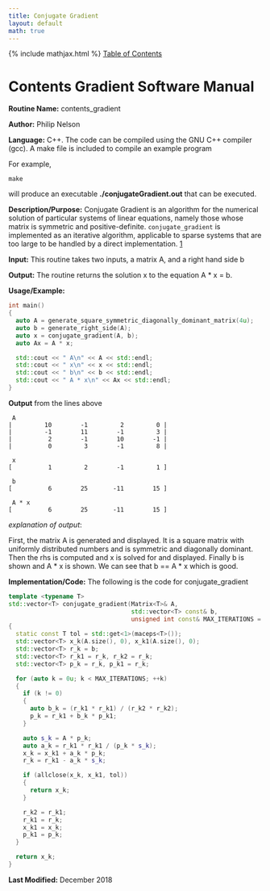 ```yaml
---
title: Conjugate Gradient
layout: default
math: true
---
```

{% include mathjax.html %}
<a href="https://philipnelson5.github.io/math4610/SoftwareManual"> Table of Contents </a>
# Contents Gradient Software Manual

**Routine Name:** contents_gradient

**Author:** Philip Nelson

**Language:** C++. The code can be compiled using the GNU C++ compiler (gcc). A make file is included to compile an example program

For example,

```
make
```

will produce an executable **./conjugateGradient.out** that can be executed.

**Description/Purpose:** Conjugate Gradient is an algorithm for the numerical solution of particular systems of linear equations, namely those whose matrix is symmetric and positive-definite. `conjugate_gradient` is implemented as an iterative algorithm, applicable to sparse systems that are too large to be handled by a direct implementation. [1](https://en.wikipedia.org/wiki/Conjugate_gradient_method)

**Input:** This routine takes two inputs, a matrix A, and a right hand side b

**Output:** The routine returns the solution x to the equation A * x = b.

**Usage/Example:**

``` cpp
int main()
{
  auto A = generate_square_symmetric_diagonally_dominant_matrix(4u);
  auto b = generate_right_side(A);
  auto x = conjugate_gradient(A, b);
  auto Ax = A * x;

  std::cout << " A\n" << A << std::endl;
  std::cout << " x\n" << x << std::endl;
  std::cout << " b\n" << b << std::endl;
  std::cout << " A * x\n" << Ax << std::endl;
}
```

**Output** from the lines above
```
 A
|         10        -1         2         0 |
|         -1        11        -1         3 |
|          2        -1        10        -1 |
|          0         3        -1         8 |

 x
[          1         2        -1         1 ]

 b
[          6        25       -11        15 ]

 A * x
[          6        25       -11        15 ]
```

_explanation of output_:

First, the matrix A is generated and displayed. It is a square matrix with uniformly distributed numbers and is symmetric and diagonally dominant. Then the rhs is computed and x is solved for and displayed. Finally b is shown and A * x is shown. We can see that b == A * x which is good.

**Implementation/Code:** The following is the code for conjugate_gradient

``` cpp
template <typename T>
std::vector<T> conjugate_gradient(Matrix<T>& A,
                                  std::vector<T> const& b,
                                  unsigned int const& MAX_ITERATIONS = 1000u)
{
  static const T tol = std::get<1>(maceps<T>());
  std::vector<T> x_k(A.size(), 0), x_k1(A.size(), 0);
  std::vector<T> r_k = b;
  std::vector<T> r_k1 = r_k, r_k2 = r_k;
  std::vector<T> p_k = r_k, p_k1 = r_k;

  for (auto k = 0u; k < MAX_ITERATIONS; ++k)
  {
    if (k != 0)
    {
      auto b_k = (r_k1 * r_k1) / (r_k2 * r_k2);
      p_k = r_k1 + b_k * p_k1;
    }

    auto s_k = A * p_k;
    auto a_k = r_k1 * r_k1 / (p_k * s_k);
    x_k = x_k1 + a_k * p_k;
    r_k = r_k1 - a_k * s_k;

    if (allclose(x_k, x_k1, tol))
    {
      return x_k;
    }

    r_k2 = r_k1;
    r_k1 = r_k;
    x_k1 = x_k;
    p_k1 = p_k;
  }

  return x_k;
}
```

**Last Modified:** December 2018
